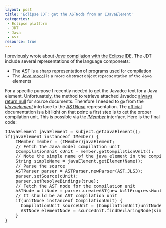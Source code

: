 ```yaml
---
layout: post
title: 'Eclipse JDT: get the ASTNode from an IJavaElement'
categories:
 - Eclipse platform
 - JDT
 - Java
 - AST
resource: true
---
```

<p>
I previously wrote about <a href="http://bdulac.github.io/note/java-compilation-with-the-eclipse-ide"><em>Java</em> compilation with the Eclipse IDE</a>. The JDT include several representations of the language components:
</p>
<ul>
    <li>
    	The <a href="http://www.eclipse.org/articles/article.php?file=Article-JavaCodeManipulation_AST/">AST</a> is a sharp representation of programs used for compilation
    </li>
	<li>The <a href="http://help.eclipse.org/luna/index.jsp?topic=%2Forg.eclipse.jdt.doc.isv%2Fguide%2Fjdt_int_model.htm">Java model</a> is a more abstract object representation of the Java elements
	</li>
</ul>
<p>
For a specific purpose I recently needed to get the Javadoc text for a Java element. Unfortunately, the method to retrieve attached Javadoc <a href="http://help.eclipse.org/indigo/index.jsp?topic=%2Forg.eclipse.jdt.doc.isv%2Freference%2Fapi%2Forg%2Feclipse%2Fjdt%2Fcore%2FIJavaElement.html">always return null</a> for source documents. Therefore I needed to go from the <em><a href="http://help.eclipse.org/indigo/index.jsp?topic=%2Forg.eclipse.jdt.doc.isv%2Freference%2Fapi%2Forg%2Feclipse%2Fjdt%2Fcore%2FIJavaElement.html">IJavaelement</a></em> interface to the <em><a href="http://help.eclipse.org/juno/index.jsp?topic=%2Forg.eclipse.jdt.doc.isv%2Freference%2Fapi%2Forg%2Feclipse%2Fjdt%2Fcore%2Fdom%2FASTNode.html">ASTNode</a></em> representation. The <a href="https://wiki.eclipse.org/JDT/FAQ#From_an_IJavaElement_to_its_declaring_ASTNode">official documentation</a> is a bit light on that point: a first step is to get the proper compilation unit. This is possible via the <em><a href="http://help.eclipse.org/indigo/index.jsp?topic=%2Forg.eclipse.jdt.doc.isv%2Freference%2Fapi%2Forg%2Feclipse%2Fjdt%2Fcore%2FIMember.html">IMember</a></em> interface. Here is the final code:   
</p>
<pre>IJavaElement javaElement = subject.getJavaElement();
if(javaElement instanceof IMember) {
    IMember member = (IMember)javaElement;
    // Fetch the Java model compilation unit
    ICompilationUnit cUnit = member.getCompilationUnit();
    // Note the simple name of the java element in the compilation unit
    String simpleName = javaElement.getElementName();
    // Parse the source
    ASTParser parser = ASTParser.newParser(AST.JLS3);
    parser.setSource(cUnit);
    parser.setResolveBindings(true);
    // Fetch the AST node for the compilation unit
    ASTNode unitNode = parser.createAST(new NullProgressMonitor());
    // It should be an AST compilation unit
    if(unitNode instanceof CompilationUnit) {
      CompilationUnit sourceUnit = (CompilationUnit)unitNode;
      ASTNode elementNode = sourceUnit.findDeclaringNode(simpleName);
    }
}
</pre>
